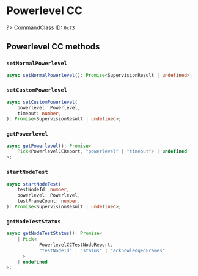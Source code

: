 # Powerlevel CC

?> CommandClass ID: `0x73`

## Powerlevel CC methods

### `setNormalPowerlevel`

```ts
async setNormalPowerlevel(): Promise<SupervisionResult | undefined>;
```

### `setCustomPowerlevel`

```ts
async setCustomPowerlevel(
	powerlevel: Powerlevel,
	timeout: number,
): Promise<SupervisionResult | undefined>;
```

### `getPowerlevel`

```ts
async getPowerlevel(): Promise<
	Pick<PowerlevelCCReport, "powerlevel" | "timeout"> | undefined
>;
```

### `startNodeTest`

```ts
async startNodeTest(
	testNodeId: number,
	powerlevel: Powerlevel,
	testFrameCount: number,
): Promise<SupervisionResult | undefined>;
```

### `getNodeTestStatus`

```ts
async getNodeTestStatus(): Promise<
	| Pick<
			PowerlevelCCTestNodeReport,
			"testNodeId" | "status" | "acknowledgedFrames"
	  >
	| undefined
>;
```
